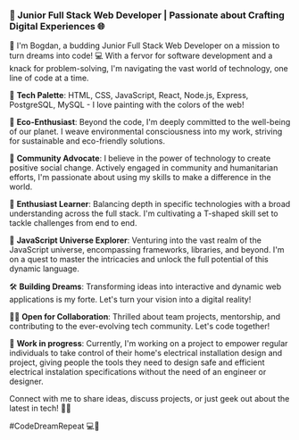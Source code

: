 ### 🚀 Junior Full Stack Web Developer | Passionate about Crafting Digital Experiences 🌐

👋 I'm Bogdan, a budding Junior Full Stack Web Developer on a mission to turn dreams into code! 💻 With a fervor for software development and a knack for problem-solving, I'm navigating the vast world of technology, one line of code at a time.

🌈 **Tech Palette**: HTML, CSS, JavaScript, React, Node.js, Express, PostgreSQL, MySQL - I love painting with the colors of the web!

🌿 **Eco-Enthusiast**: Beyond the code, I'm deeply committed to the well-being of our planet. I weave environmental consciousness into my work, striving for sustainable and eco-friendly solutions.

🤝 **Community Advocate**: I believe in the power of technology to create positive social change. Actively engaged in community and humanitarian efforts, I'm passionate about using my skills to make a difference in the world.

🚀 **Enthusiast Learner**: Balancing depth in specific technologies with a broad understanding across the full stack. I'm cultivating a T-shaped skill set to tackle challenges from end to end.

🎯 **JavaScript Universe Explorer**: Venturing into the vast realm of the JavaScript universe, encompassing frameworks, libraries, and beyond. I'm on a quest to master the intricacies and unlock the full potential of this dynamic language.

🛠️ **Building Dreams**: Transforming ideas into interactive and dynamic web applications is my forte. Let's turn your vision into a digital reality!

👨‍💻 **Open for Collaboration**: Thrilled about team projects, mentorship, and contributing to the ever-evolving tech community. Let's code together!

<!-- 📚 Student of the Craft: Currently honing my skills through real-world projects and learning from every bug squashed. -->

🚧 **Work in progress**: Currently, I'm working on a project to empower regular individuals to take control of their home's electrical installation design and project, giving people the tools they need to design safe and efficient electrical instalation specifications without the need of an engineer or designer.

Connect with me to share ideas, discuss projects, or just geek out about the latest in tech! 🚀✨

#CodeDreamRepeat 💻🚀
